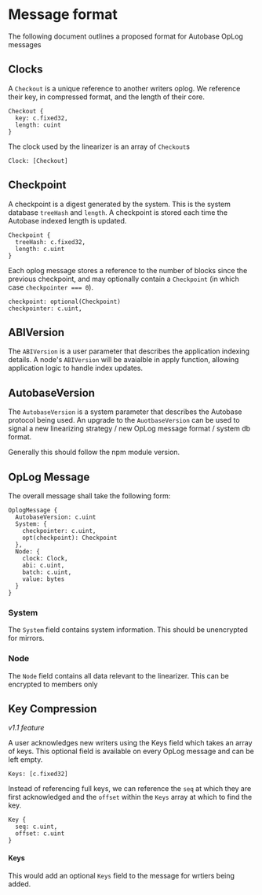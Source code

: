 # Message format

The following document outlines a proposed format for Autobase OpLog messages

## Clocks

A `Checkout` is a unique reference to another writers oplog. We reference their key, in compressed format, and the length of their core.

```
Checkout {
  key: c.fixed32,
  length: cuint
}
```

The clock used by the linearizer is an array of `Checkout`s

```
Clock: [Checkout]
```

## Checkpoint

A checkpoint is a digest generated by the system. This is the system database `treeHash` and `length`. A checkpoint is stored each time the Autobase indexed length is updated.

```
Checkpoint {
  treeHash: c.fixed32,
  length: c.uint
}
```

Each oplog message stores a reference to the number of blocks since the previous checkpoint, and may optionally contain a `Checkpoint` (in which case `checkpointer === 0`).

```
checkpoint: optional(Checkpoint)
checkpointer: c.uint,
```

## ABIVersion

The `ABIVersion` is a user parameter that describes the application indexing details. A node's `ABIVersion` will be avaialble in apply function, allowing application logic to handle index updates.

## AutobaseVersion

The `AutobaseVersion` is a system parameter that describes the Autobase protocol being used. An upgrade to the `AuotbaseVersion` can be used to signal a new linearizing strategy / new OpLog message format / system db format.

Generally this should follow the npm module version.

## OpLog Message

The overall message shall take the following form:

```
OplogMessage {
  AutobaseVersion: c.uint
  System: {
    checkpointer: c.uint,
    opt(checkpoint): Checkpoint
  },
  Node: {
    clock: Clock,
    abi: c.uint,
    batch: c.uint,
    value: bytes
  }
}
```

### System

The `System` field contains system information. This should be unencrypted for mirrors.

### Node

The `Node` field contains all data relevant to the linearizer. This can be encrypted to members only

## Key Compression

_v1.1 feature_

A user acknowledges new writers using the Keys field which takes an array of keys. This optional field is available on every OpLog message and can be left empty.

```
Keys: [c.fixed32]
```

Instead of referencing full keys, we can reference the `seq` at which they are first acknowledged and the `offset` within the `Keys` array at which to find the key.

```
Key {
  seq: c.uint,
  offset: c.uint
}
```

#### Keys

This would add an optional `Keys` field to the message for wrtiers being added.

